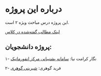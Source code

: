 # درباره این پروژه

این پروژه درس مباحث ویژه ۲ است.

[لینک مطالب گفته‌شده در کلاس](https://enchanted-bite-6e1.notion.site/Laravel-19b2f549e04480beb13bc5cc82a75460
)

## پروژه دانشجویان:

۱- نگار کرامت نیا: [سامانه پشتیبانی مرکز انفورماتیک](https://github.com/negarkeramatnia/Informatics_Center_Support_System
)

۲- فرید گوهری: [شیرینی گوهری](https://github.com/FaridG7/gohari-pastry
)

